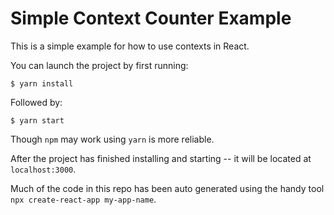 # Simple Context Counter Example
This is a simple example for how to use contexts in React. 

You can launch the project by first running:

```
$ yarn install
```

Followed by:

```
$ yarn start
```

Though `npm` may work using `yarn` is more reliable.

After the project has finished installing and starting -- it will be located at `localhost:3000`.

Much of the code in this repo has been auto generated using the handy tool `npx create-react-app my-app-name`. 